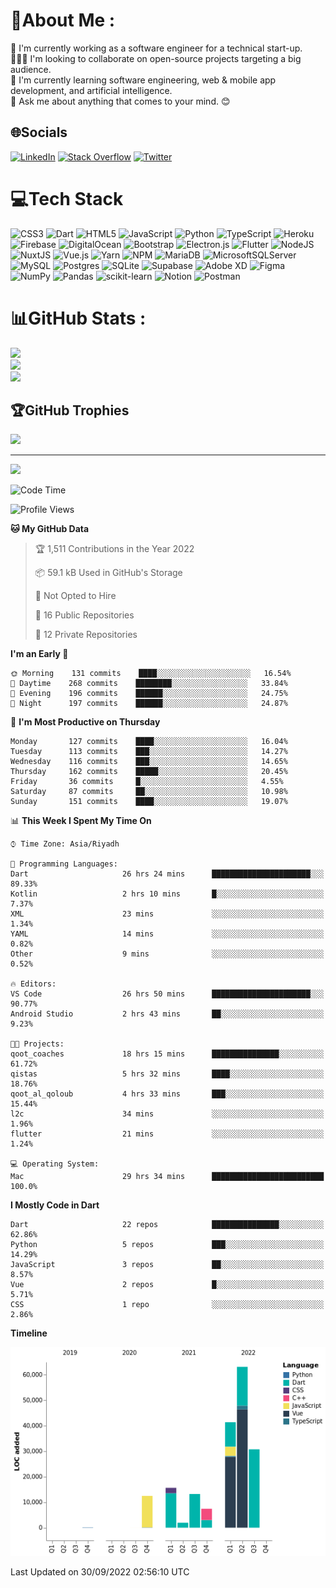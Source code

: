 # 💫About Me :
🔭 I'm currently working as a software engineer for a technical start-up.<br />
🙋🏻‍♂️ I'm looking to collaborate on open-source projects targeting a big audience.<br />
🌱 I'm currently learning software engineering, web & mobile app development, and artificial intelligence.<br />
💬 Ask me about anything that comes to your mind. 😊<br />


## 🌐Socials
[![LinkedIn](https://img.shields.io/badge/LinkedIn-%230077B5.svg?logo=linkedin&logoColor=white)](https://linkedin.com/in/abdullah-metwally-86b243108) [![Stack Overflow](https://img.shields.io/badge/-Stackoverflow-FE7A16?logo=stack-overflow&logoColor=white)](https://stackoverflow.com/users/7632109/abdullah) [![Twitter](https://img.shields.io/badge/Twitter-%231DA1F2.svg?logo=Twitter&logoColor=white)](https://twitter.com/MrAbdullah_104) 

# 💻Tech Stack
![CSS3](https://img.shields.io/badge/css3-%231572B6.svg?style=for-the-badge&logo=css3&logoColor=white) ![Dart](https://img.shields.io/badge/dart-%230175C2.svg?style=for-the-badge&logo=dart&logoColor=white) ![HTML5](https://img.shields.io/badge/html5-%23E34F26.svg?style=for-the-badge&logo=html5&logoColor=white) ![JavaScript](https://img.shields.io/badge/javascript-%23323330.svg?style=for-the-badge&logo=javascript&logoColor=%23F7DF1E) ![Python](https://img.shields.io/badge/python-3670A0?style=for-the-badge&logo=python&logoColor=ffdd54) ![TypeScript](https://img.shields.io/badge/typescript-%23007ACC.svg?style=for-the-badge&logo=typescript&logoColor=white) ![Heroku](https://img.shields.io/badge/heroku-%23430098.svg?style=for-the-badge&logo=heroku&logoColor=white) ![Firebase](https://img.shields.io/badge/firebase-%23039BE5.svg?style=for-the-badge&logo=firebase) ![DigitalOcean](https://img.shields.io/badge/DigitalOcean-%230167ff.svg?style=for-the-badge&logo=digitalOcean&logoColor=white) ![Bootstrap](https://img.shields.io/badge/bootstrap-%23563D7C.svg?style=for-the-badge&logo=bootstrap&logoColor=white) ![Electron.js](https://img.shields.io/badge/Electron-191970?style=for-the-badge&logo=Electron&logoColor=white) ![Flutter](https://img.shields.io/badge/Flutter-%2302569B.svg?style=for-the-badge&logo=Flutter&logoColor=white) ![NodeJS](https://img.shields.io/badge/node.js-6DA55F?style=for-the-badge&logo=node.js&logoColor=white) ![NuxtJS](https://img.shields.io/badge/Nuxt-black?style=for-the-badge&logo=nuxt.js&logoColor=white) ![Vue.js](https://img.shields.io/badge/vuejs-%2335495e.svg?style=for-the-badge&logo=vuedotjs&logoColor=%234FC08D) ![Yarn](https://img.shields.io/badge/yarn-%232C8EBB.svg?style=for-the-badge&logo=yarn&logoColor=white) ![NPM](https://img.shields.io/badge/NPM-%23000000.svg?style=for-the-badge&logo=npm&logoColor=white) ![MariaDB](https://img.shields.io/badge/MariaDB-003545?style=for-the-badge&logo=mariadb&logoColor=white) ![MicrosoftSQLServer](https://img.shields.io/badge/Microsoft%20SQL%20Sever-CC2927?style=for-the-badge&logo=microsoft%20sql%20server&logoColor=white) ![MySQL](https://img.shields.io/badge/mysql-%2300f.svg?style=for-the-badge&logo=mysql&logoColor=white) ![Postgres](https://img.shields.io/badge/postgres-%23316192.svg?style=for-the-badge&logo=postgresql&logoColor=white) ![SQLite](https://img.shields.io/badge/sqlite-%2307405e.svg?style=for-the-badge&logo=sqlite&logoColor=white) 	![Supabase](https://img.shields.io/badge/Supabase-3ECF8E?style=for-the-badge&logo=supabase&logoColor=white) ![Adobe XD](https://img.shields.io/badge/Adobe%20XD-470137?style=for-the-badge&logo=Adobe%20XD&logoColor=#FF61F6) 	![Figma](https://img.shields.io/badge/figma-%23F24E1E.svg?style=for-the-badge&logo=figma&logoColor=white) ![NumPy](https://img.shields.io/badge/numpy-%23013243.svg?style=for-the-badge&logo=numpy&logoColor=white) ![Pandas](https://img.shields.io/badge/pandas-%23150458.svg?style=for-the-badge&logo=pandas&logoColor=white) ![scikit-learn](https://img.shields.io/badge/scikit--learn-%23F7931E.svg?style=for-the-badge&logo=scikit-learn&logoColor=white) ![Notion](https://img.shields.io/badge/Notion-%23000000.svg?style=for-the-badge&logo=notion&logoColor=white) ![Postman](https://img.shields.io/badge/Postman-FF6C37?style=for-the-badge&logo=postman&logoColor=white)
# 📊GitHub Stats :
![](https://github-readme-stats.vercel.app/api?username=Abdullah104&theme=city_light&hide_border=true&include_all_commits=true&count_private=true)<br/>
![](https://github-readme-streak-stats.herokuapp.com/?user=Abdullah104&theme=city_light&hide_border=true)<br/>
![](https://github-readme-stats.vercel.app/api/top-langs/?username=Abdullah104&theme=city_light&hide_border=true&include_all_commits=true&count_private=true&layout=compact)

## 🏆GitHub Trophies
![](https://github-profile-trophy.vercel.app/?username=Abdullah104&theme=flat&no-frame=true&no-bg=false&margin-w=4)

---
[![](https://visitcount.itsvg.in/api?id=Abdullah104&icon=9&color=6)](https://visitcount.itsvg.in)


<!--START_SECTION:waka-->
![Code Time](http://img.shields.io/badge/Code%20Time-128%20hrs%2010%20mins-blue)

![Profile Views](http://img.shields.io/badge/Profile%20Views-5-blue)

**🐱 My GitHub Data** 

> 🏆 1,511 Contributions in the Year 2022
 > 
> 📦 59.1 kB Used in GitHub's Storage 
 > 
> 🚫 Not Opted to Hire
 > 
> 📜 16 Public Repositories 
 > 
> 🔑 12 Private Repositories  
 > 
**I'm an Early 🐤** 

```text
🌞 Morning    131 commits    ████░░░░░░░░░░░░░░░░░░░░░   16.54% 
🌆 Daytime    268 commits    ████████░░░░░░░░░░░░░░░░░   33.84% 
🌃 Evening    196 commits    ██████░░░░░░░░░░░░░░░░░░░   24.75% 
🌙 Night      197 commits    ██████░░░░░░░░░░░░░░░░░░░   24.87%

```
📅 **I'm Most Productive on Thursday** 

```text
Monday       127 commits    ████░░░░░░░░░░░░░░░░░░░░░   16.04% 
Tuesday      113 commits    ███░░░░░░░░░░░░░░░░░░░░░░   14.27% 
Wednesday    116 commits    ███░░░░░░░░░░░░░░░░░░░░░░   14.65% 
Thursday     162 commits    █████░░░░░░░░░░░░░░░░░░░░   20.45% 
Friday       36 commits     █░░░░░░░░░░░░░░░░░░░░░░░░   4.55% 
Saturday     87 commits     ██░░░░░░░░░░░░░░░░░░░░░░░   10.98% 
Sunday       151 commits    ████░░░░░░░░░░░░░░░░░░░░░   19.07%

```


📊 **This Week I Spent My Time On** 

```text
⌚︎ Time Zone: Asia/Riyadh

💬 Programming Languages: 
Dart                     26 hrs 24 mins      ██████████████████████░░░   89.33% 
Kotlin                   2 hrs 10 mins       █░░░░░░░░░░░░░░░░░░░░░░░░   7.37% 
XML                      23 mins             ░░░░░░░░░░░░░░░░░░░░░░░░░   1.34% 
YAML                     14 mins             ░░░░░░░░░░░░░░░░░░░░░░░░░   0.82% 
Other                    9 mins              ░░░░░░░░░░░░░░░░░░░░░░░░░   0.52%

🔥 Editors: 
VS Code                  26 hrs 50 mins      ██████████████████████░░░   90.77% 
Android Studio           2 hrs 43 mins       ██░░░░░░░░░░░░░░░░░░░░░░░   9.23%

🐱‍💻 Projects: 
qoot_coaches             18 hrs 15 mins      ███████████████░░░░░░░░░░   61.72% 
qistas                   5 hrs 32 mins       ████░░░░░░░░░░░░░░░░░░░░░   18.76% 
qoot_al_qoloub           4 hrs 33 mins       ███░░░░░░░░░░░░░░░░░░░░░░   15.44% 
l2c                      34 mins             ░░░░░░░░░░░░░░░░░░░░░░░░░   1.96% 
flutter                  21 mins             ░░░░░░░░░░░░░░░░░░░░░░░░░   1.24%

💻 Operating System: 
Mac                      29 hrs 34 mins      █████████████████████████   100.0%

```

**I Mostly Code in Dart** 

```text
Dart                     22 repos            ███████████████░░░░░░░░░░   62.86% 
Python                   5 repos             ███░░░░░░░░░░░░░░░░░░░░░░   14.29% 
JavaScript               3 repos             ██░░░░░░░░░░░░░░░░░░░░░░░   8.57% 
Vue                      2 repos             █░░░░░░░░░░░░░░░░░░░░░░░░   5.71% 
CSS                      1 repo              ░░░░░░░░░░░░░░░░░░░░░░░░░   2.86%

```


**Timeline**

![Chart not found](https://raw.githubusercontent.com/Abdullah104/Abdullah104/main/charts/bar_graph.png) 


 Last Updated on 30/09/2022 02:56:10 UTC
<!--END_SECTION:waka-->
